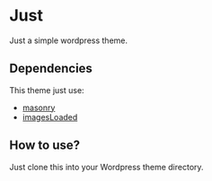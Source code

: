 # Just
Just a simple wordpress theme.

## Dependencies
This theme just use:
* [masonry](https://github.com/desandro/masonry)
* [imagesLoaded](https://github.com/desandro/imagesloaded)

## How to use?
Just clone this into your Wordpress theme directory.